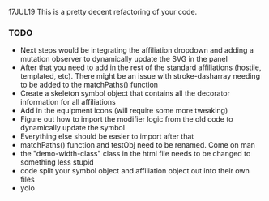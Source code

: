 17JUL19 This is a pretty decent refactoring of your code.

### TODO

- Next steps would be integrating the affiliation dropdown and adding a mutation observer to dynamically update the SVG in the panel
- After that you need to add in the rest of the standard affiliations (hostile, templated, etc). There might be an issue with stroke-dasharray needing to be added to the matchPaths() function
- Create a skeleton symbol object that contains all the decorator information for all affiliations
- Add in the equipment icons (will require some more tweaking)
- Figure out how to import the modifier logic from the old code to dynamically update the symbol
- Everything else should be easier to import after that
- matchPaths() function and testObj need to be renamed. Come on man
- the "demo-width-class" class in the html file needs to be changed to something less stupid
- code split your symbol object and affiliation object out into their own files
- yolo
